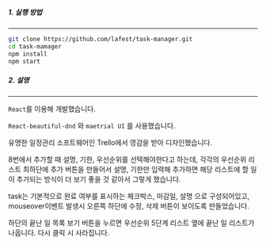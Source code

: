 ##### 1. 실행 방법

----------

```bash
git clone https://github.com/lafest/task-manager.git
cd task-mamager
npm install
npm start
```



##### 2. 설명

-------

`React`를 이용해 개발했습니다.

`React-beautiful-dnd` 와 `maetrial UI` 를 사용했습니다.

유명한 일정관리 소프트웨어인 Trello에서 영감을 받아 디자인했습니다.

8번에서 추가할 때 설명, 기한, 우선순위를 선택해야한다고 하는데, 각각의 우선순위 리스트 최하단에 추가 버튼을 만들어서 설명, 기한만 입력해 추가하면 해당 리스트에 할 일이 추가되는 방식이 더 보기 좋을 것 같아서 그렇게 했습니다.

task는 기본적으로 완료 여부를 표시하는 체크박스, 마감일, 설명 으로 구성되어있고, mouseover이벤트 발생시 오른쪽 하단에 수정, 삭제 버튼이 보이도록 만들었습니다.

하단의 끝난 일 목록 보기 버튼을 누르면 우선순위 5단계 리스트 옆에 끝난 일 리스트가 나옵니다. 다시 클릭 시 사라집니다.